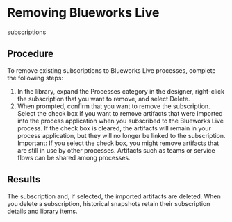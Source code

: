 # Removing Blueworks Live
subscriptions

## Procedure

To remove existing subscriptions to Blueworks Live processes, complete the following
steps:

1. In the library, expand the Processes category in the designer, right-click the subscription
that you want to remove, and select Delete.
2. When prompted, confirm that you want to remove the subscription.
Select the check box if you want to remove artifacts that were imported into the process
application when you subscribed to the Blueworks Live
process. If the check box is cleared, the artifacts will remain in your process application, but
they will no longer be linked to the subscription. Important: If you select the check
box, you might remove artifacts that are still in use by other processes. Artifacts such as teams or
service flows can be shared among processes.

## Results

The subscription and, if selected, the imported artifacts are deleted. When you delete a
subscription, historical snapshots retain their subscription details and library items.